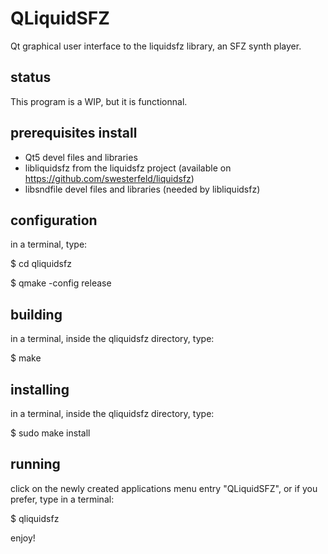 # QLiquidSFZ
Qt graphical user interface to the liquidsfz library, an SFZ synth player.

## status
This program is a WIP, but it is functionnal.

## prerequisites install
- Qt5 devel files and libraries
- libliquidsfz from the liquidsfz project (available on https://github.com/swesterfeld/liquidsfz)
- libsndfile devel files and libraries (needed by libliquidsfz)

## configuration
in a terminal, type:

$ cd qliquidsfz

$ qmake -config release

## building
in a terminal, inside the qliquidsfz directory, type:

$ make

## installing
in a terminal, inside the qliquidsfz directory, type:

$ sudo make install

## running
click on the newly created applications menu entry "QLiquidSFZ", or if you prefer, type in a terminal:

$ qliquidsfz

enjoy!
